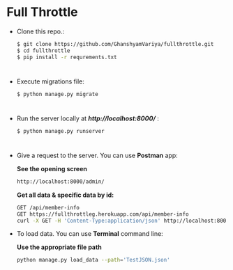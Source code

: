 # Full Throttle

* Clone this repo.:
    ```bash
    $ git clone https://github.com/GhanshyamVariya/fullthrottle.git
    $ cd fullthrottle
    $ pip install -r requrements.txt
    ```

#

*  Execute migrations file:
    ```bash
    $ python manage.py migrate
    ```

#

*  Run the server locally at __*http://localhost:8000/*__ :
    ```bash
    $ python manage.py runserver
    ```

#

* Give a request to the server. You can use __Postman__ app:
    
    __See the opening screen__
    ```bash
    http://localhost:8000/admin/
    ```
    __Get all data & specific data by id:__
    ```bash
    GET /api/member-info
    GET https://fullthrottleg.herokuapp.com/api/member-info
    curl -X GET -H 'Content-Type:application/json' http://localhost:8000/api/member-info
    ```

* To load data. You can use __Terminal__ command line:
   
    __Use the appropriate file path__
    ```bash
    python manage.py load_data --path='TestJSON.json'
    ```